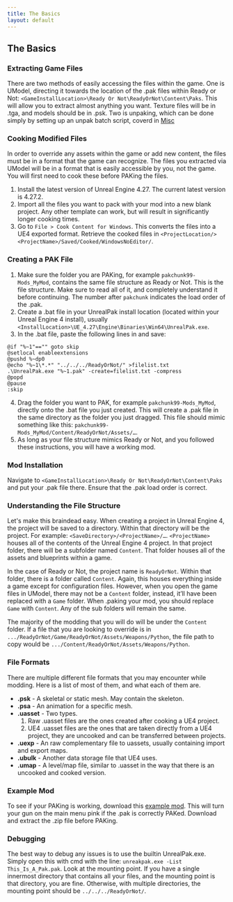 ```yaml
---
title: The Basics
layout: default
--- 
```


## The Basics

### Extracting Game Files  
There are two methods of easily accessing the files within the game. 
One is UModel, directing it towards the location of the .pak files within Ready or Not: `<GameInstallLocation>\Ready Or Not\ReadyOrNot\Content\Paks`. This will allow you to extract almost anything you want. Texture files will be in .tga, and models should be in .psk.
Two is unpaking, which can be done simply by setting up an unpak batch script, coverd in [Misc](https://unofficial-modding-guide.com/misc.html)

### Cooking Modified Files  
In order to override any assets within the game or add new content, the files must be in a format that the game can recognize. The files you extracted via UModel will be in a format that is easily accessible by you, not the game. You will first need to cook these before PAKing the files.

1. Install the latest version of Unreal Engine 4.27. The current latest version is 4.27.2.
2. Import all the files you want to pack with your mod into a new blank project. Any other template can work, but will result in significantly longer cooking times.
3. Go to `File > Cook Content for Windows`. This converts the files into a UE4 exported format. Retrieve the cooked files in `<ProjectLocation/><ProjectName>/Saved/Cooked/WindowsNoEditor/`.

### Creating a PAK File  
1. Make sure the folder you are PAKing, for example `pakchunk99-Mods_MyMod`, contains the same file structure as Ready or Not. This is the file structure. Make sure to read all of it, and completely understand it before continuing. The number after `pakchunk` indicates the load order of the .pak.
2. Create a .bat file in your UnrealPak install location (located within your Unreal Engine 4 install), usually `<InstallLocation>\UE_4.27\Engine\Binaries\Win64\UnrealPak.exe`.
3. In the .bat file, paste the following lines in and save:
```batch
@if "%~1"=="" goto skip
@setlocal enableextensions
@pushd %~dp0
@echo "%~1\*.*" "../../../ReadyOrNot/" >filelist.txt
.\UnrealPak.exe "%~1.pak" -create=filelist.txt -compress
@popd
@pause
:skip
```
4. Drag the folder you want to PAK, for example `pakchunk99-Mods_MyMod`, directly onto the .bat file you just created.  This will create a .pak file in the same directory as the folder you just dragged. This file should mimic something like this: `pakchunk99-Mods_MyMod/Content/ReadyOrNot/Assets/…`.
6. As long as your file structure mimics Ready or Not, and you followed these instructions, you will have a working mod.

### Mod Installation  
Navigate to `<GameInstallLocation>\Ready Or Not\ReadyOrNot\Content\Paks` and put your .pak file there. Ensure that the .pak load order is correct.

### Understanding the File Structure  
Let's make this braindead easy. When creating a project in Unreal Engine 4, the project will be saved to a directory. Within that directory will be the project. For example: `<SaveDirectory>/<ProjectName>/…`. `<ProjectName>` houses all of the contents of the Unreal Engine 4 project. In that project folder, there will be a subfolder named `Content`. That folder houses all of the assets and blueprints within a game.

In the case of Ready or Not, the project name is `ReadyOrNot`. Within that folder, there is a folder called `Content`. Again, this houses everything inside a game except for configuration files. However, when you open the game files in UModel, there may not be a `Content` folder, instead, it’ll have been replaced with a `Game` folder. When .paking your mod, you should replace `Game` with `Content`. Any of the sub folders will remain the same.

The majority of the modding that you will do will be under the `Content` folder. If a file that you are looking to override is in `.../ReadyOrNot/Game/ReadyOrNot/Assets/Weapons/Python`, the file path to copy would be `.../Content/ReadyOrNot/Assets/Weapons/Python`.

### File Formats  
There are multiple different file formats that you may encounter while modding. Here is a list of most of them, and what each of them are.
- **.psk** - A skeletal or static mesh. May contain the skeleton.
- **.psa** - An animation for a specific mesh.
- **.uasset** - Two types.
  1. Raw .uasset files are the ones created after cooking a UE4 project. 
  2. UE4 .uasset files are the ones that are taken directly from a UE4 project, they are uncooked and can be transferred between projects.
- **.uexp** - An raw complementary file to uassets, usually containing import and export maps.
- **.ubulk** - Another data storage file that UE4 uses. 
- **.umap** - A level/map file, similar to .uasset in the way that there is an uncooked and cooked version.

### Example Mod  
To see if your PAKing is working, download this [example mod](https://drive.google.com/file/d/1iSbu8JqFbry1lioBEIuB5ks0D8bhKQ7c/view?usp=sharing). This will turn your gun on the main menu pink if the .pak is correctly PAKed. Download and extract the .zip file before PAKing. 

### Debugging  
The best way to debug any issues is to use the builtin UnrealPak.exe. Simply open this with cmd with the line: `unreakpak.exe -List This_Is_A_Pak.pak`. Look at the mounting point. If you have a single innermost directory that contains all your files, and the mounting point is that directory, you are fine. Otherwise, with multiple directories, the mounting point should be `../../../ReadyOrNot/`.
